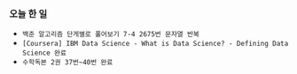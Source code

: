 ### 오늘 한 일

- `백준 알고리즘 단게별로 풀어보기 7-4 2675번 문자열 반복 `
- `[Coursera] IBM Data Science - What is Data Science? - Defining Data Science 완료`
- `수학독본 2권 37번~40번 완료`